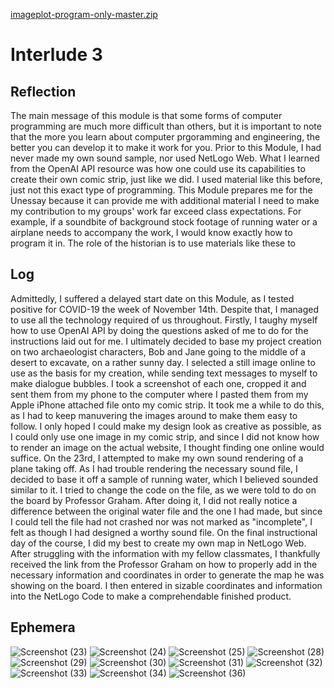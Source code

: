 [imageplot-program-only-master.zip](https://github.com/parkerbignell/Interlude-3/files/10149726/imageplot-program-only-master.zip)
# Interlude 3 
## Reflection
The main message of this module is that some forms of computer programming are much more difficult than others, but it is important to note that the more you learn about computer prgoramming and engineering, the better you can develop it to make it work for you. Prior to this Module, I had never made my own sound sample, nor used NetLogo Web. What I learned from the OpenAI API resource was how one could use its capabilities to create their own comic strip, just like we did. I used material like this before, just not this exact type of programming. This Module prepares me for the Unessay because it can provide me with additional material I need to make my contribution to my groups' work far exceed class expectations. For example, if a soundbite of background stock footage of running water or a airplane needs to accompany the work, I would know exactly how to program it in. 
The role of the historian is to use materials like these to  
## Log
Admittedly, I suffered a delayed start date on this Module, as I tested positive for COVID-19 the week of November 14th. Despite that, I managed to use all the technology required of us throughout. Firstly, I taughy myself how to use OpenAI API by doing the questions asked of me to do for the instructions laid out for me. I ultimately decided to base my project creation on two archaeologist characters, Bob and Jane going to the middle of a desert to excavate, on a rather sunny day. I selected a still image online to use as the basis for my creation, while sending text messages to myself to make dialogue bubbles. I took a screenshot of each one, cropped it and sent them from my phone to the computer where I pasted them from my Apple iPhone attached file onto my comic strip. It took me a while to do this, as I had to keep manuvering the images around to make them easy to follow. I only hoped I could make my design look as creative as possible, as I could only use one image in my comic strip, and since I did not know how to render an image on the actual website, I thought finding one online would suffice. 
On the 23rd, I attempted to make my own sound rendering of a plane taking off. As I had trouble rendering the necessary sound file, I decided to base it off a sample of running water, which I believed sounded similar to it. I tried to change the code on the file, as we were told to do on the board by Professor Graham. After doing it, I did not really notice a difference between the original water file and the one I had made, but since I could tell the file had not crashed nor was not marked as "incomplete", I felt as though I had designed a worthy sound file.
On the final instructional day of the course, I did my best to create my own map in NetLogo Web. After struggling with the information with my fellow classmates, I thankfully received the link from the Professor Graham on how to properly add in the necessary information and coordinates in order to generate the map he was showing on the board. I then entered in sizable coordinates and information into the NetLogo Code to make a comprehendable finished product.  
## Ephemera
![Screenshot (23)](https://user-images.githubusercontent.com/113065635/205521754-58ad13aa-7e0f-4855-835d-896d062cf076.png)
![Screenshot (24)](https://user-images.githubusercontent.com/113065635/205521789-b061df2a-d9ce-4c6d-9dca-05ace52842d3.png)
![Screenshot (25)](https://user-images.githubusercontent.com/113065635/205521815-3b8807b3-ee56-405b-b7c8-3bd6dfd3e092.png)
![Screenshot (28)](https://user-images.githubusercontent.com/113065635/205521824-f8f0ec3c-0938-40c8-bd6f-30488a21c845.png)
![Screenshot (29)](https://user-images.githubusercontent.com/113065635/205521829-aa9f405a-6954-4e69-9077-365e6650be69.png)
![Screenshot (30)](https://user-images.githubusercontent.com/113065635/205521833-93fc33dd-0be0-4327-b792-418f7b59435b.png)
![Screenshot (31)](https://user-images.githubusercontent.com/113065635/205521835-d50bcabb-bebe-49f4-aeb8-2e9fd4cd2fb1.png)
![Screenshot (32)](https://user-images.githubusercontent.com/113065635/205521841-debcea41-aff0-4916-8e96-9561c4d23d90.png)
![Screenshot (33)](https://user-images.githubusercontent.com/113065635/205521848-6d1555db-0f7f-4bbe-b863-551c51cde37a.png)
![Screenshot (34)](https://user-images.githubusercontent.com/113065635/205521854-649124bd-f57f-4c2a-9f28-d0be3983ab00.png)
![Screenshot (36)](https://user-images.githubusercontent.com/113065635/205521855-33cbd168-58af-4b69-923a-d5d268f5683a.png) 
